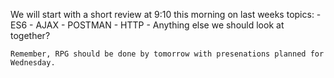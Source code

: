 We will start with a short review at 9:10 this morning on last weeks topics:
    - ES6
    - AJAX
    - POSTMAN
    - HTTP
    - Anything else we should look at together?


    Remember, RPG should be done by tomorrow with presenations planned for Wednesday.



